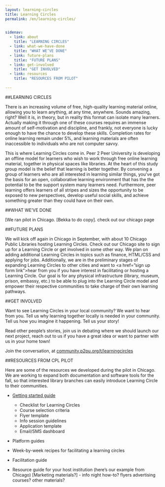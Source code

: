 ```yaml
---
layout: learning-circles
title: Learning Circles
permalink: /en/learning-circles/

  
sidenav:
  - link: about
    title: "LEARNING CIRCLES"
  - link: what-we-have-done
    title: "WHAT WE’VE DONE"
  - link: future-plans
    title: "FUTURE PLANS"
  - link: get-involved
    title: "GET INVOLVED"
  - link: resources
    title: "RESOURCES FROM PILOT"  
    
---
```

<div id="about"></div>

##LEARNING CIRCLES

There is an increasing volume of free, high-quality learning material online, allowing you to learn anything, at any time, anywhere. Sounds amazing, right? Well it is, in theory, but in reality this format can isolate many learners. Actually making it through one of these courses requires an immense amount of self-motivation and discipline, and frankly, not everyone is lucky enough to have the chance to develop these skills. Completion rates for online learning remain under 5%, and learning materials are often inaccessible to individuals who are not computer savvy.

This is where Learning Circles come in. Peer 2 Peer University is developing an offline model for learners who wish to work through free online learning material, together in physical spaces like libraries. At the heart of this study group model is the belief that learning is better together. By convening a group of learners who are all interested in learning similar things, you’ve got the basis for an open, collaborative learning environment that has the the potential to be the support system many learners need. Furthermore, peer learning offers learners of all stripes and sizes the opportunity to be exposed to new perspectives, develop useful social skills, and achieve something greater than they could have on their own.

<div id="what-we-have-done"></div>

##WHAT WE’VE DONE

[We ran pilot in Chicago. [Bekka to do copy]. check out our chicago page

<div id="future-plans"></div>

##FUTURE PLANS

We will kick off again in Chicago in September, with about 10 Chicago Public Libraries hosting Learning Circles. Check out our Chicago site to sign up for a Learning Circle or get involved in some other way. We plan on adding additional Learning Circles in topics such as finance, HTML/CSS and applying for jobs. Additionally, we are in the preliminary stages of expanding Learning Circles to other cities and want to <a href=”sign up form link”>hear from you</a> if you have interest in facilitating or hosting a Learning Circle. Our goal is for any physical infrastructure (library, museum, prison, embassy, etc.)  to be able to plug into the Learning Circle model and empower their respective communities to take charge of their own learning pathways.


<div id="get-involved"></div>

##GET INVOLVED

Want to see Learning Circles in your local community? We want to hear from you. Tell us why learning together locally is needed in your community. Tell us how you imagine it happening. Tell us your story!

Read other people’s stories, join us in debating where we should launch our next project, reach out to us if you have a great idea or want to partner with us in your home town!

Join the conversation, at [community.p2pu.org/t/learningcircles](community.p2pu.org/t/learningcircles)

<div id="resources"></div>

##RESOURCES FROM CPL PILOT

Here are some of the resources we developed during the pilot in Chicago. We are working to expand both documentation and software tools for the fall, so that interested library branches can easily introduce Learning Circle to their communities.

* [Getting started guide](https://docs.google.com/document/d/1hPp3mTk_U3OwEyY42w4ZxhMWcrZeLhByibFJNzQ8nM0/edit)
  * Checklist for Learning Circles
  * Course selection criteria
  * Flyer template
  * Info session guidelines
  * Application template
  * Email/SMS dashboard
  
* Platform guides
* Week-by-week recipes for facilitating a learning circles
* Facilitation guide
* Resource guide for your host institution (here’s our example from Chicago)
[Marketing materials?] - info night how-to? flyers advertising courses? other materials?


